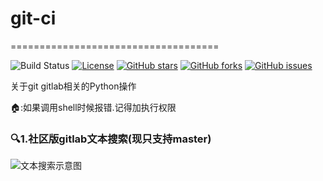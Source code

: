 # git-ci
====================================

![Build Status](https://img.shields.io/badge/build-sucess-cccfff.svg?style=popout-square&colorA=006699)
[![License](https://img.shields.io/github/license/Forest10/ss-heroku)](https://img.shields.io/github/license/Forest10/ss-heroku)
[![GitHub stars](https://img.shields.io/github/stars/Forest10/git-ci)](https://github.com/Forest10/git-ci/stargazers)
[![GitHub forks](https://img.shields.io/github/forks/Forest10/git-ci)](https://github.com/Forest10/git-ci/network)
[![GitHub issues](https://img.shields.io/github/issues/Forest10/git-ci)](https://github.com/Forest10/git-ci/issues)

关于git gitlab相关的Python操作

🏠:如果调用shell时候报错.记得加执行权限


### 🔍1.社区版gitlab文本搜索(现只支持master)
![文本搜索示意图](http://public-img.forest10.com/github/git-cli/gitlab%E6%96%87%E6%9C%AC%E6%9F%A5%E6%89%BE.jpg)
